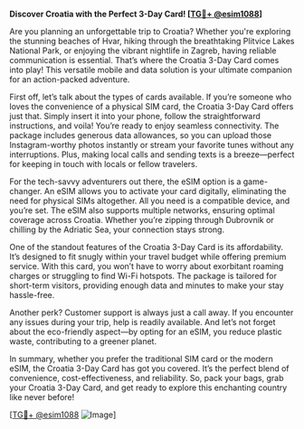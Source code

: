 **Discover Croatia with the Perfect 3-Day Card! [[TG💪+ @esim1088](https://t.me/s/esim1088)]**

Are you planning an unforgettable trip to Croatia? Whether you're exploring the stunning beaches of Hvar, hiking through the breathtaking Plitvice Lakes National Park, or enjoying the vibrant nightlife in Zagreb, having reliable communication is essential. That’s where the Croatia 3-Day Card comes into play! This versatile mobile and data solution is your ultimate companion for an action-packed adventure.

First off, let’s talk about the types of cards available. If you’re someone who loves the convenience of a physical SIM card, the Croatia 3-Day Card offers just that. Simply insert it into your phone, follow the straightforward instructions, and voila! You’re ready to enjoy seamless connectivity. The package includes generous data allowances, so you can upload those Instagram-worthy photos instantly or stream your favorite tunes without any interruptions. Plus, making local calls and sending texts is a breeze—perfect for keeping in touch with locals or fellow travelers.

For the tech-savvy adventurers out there, the eSIM option is a game-changer. An eSIM allows you to activate your card digitally, eliminating the need for physical SIMs altogether. All you need is a compatible device, and you’re set. The eSIM also supports multiple networks, ensuring optimal coverage across Croatia. Whether you’re zipping through Dubrovnik or chilling by the Adriatic Sea, your connection stays strong.

One of the standout features of the Croatia 3-Day Card is its affordability. It’s designed to fit snugly within your travel budget while offering premium service. With this card, you won’t have to worry about exorbitant roaming charges or struggling to find Wi-Fi hotspots. The package is tailored for short-term visitors, providing enough data and minutes to make your stay hassle-free.

Another perk? Customer support is always just a call away. If you encounter any issues during your trip, help is readily available. And let’s not forget about the eco-friendly aspect—by opting for an eSIM, you reduce plastic waste, contributing to a greener planet.

In summary, whether you prefer the traditional SIM card or the modern eSIM, the Croatia 3-Day Card has got you covered. It’s the perfect blend of convenience, cost-effectiveness, and reliability. So, pack your bags, grab your Croatia 3-Day Card, and get ready to explore this enchanting country like never before!

[[TG💪+ @esim1088](https://t.me/s/esim1088) ![Image](https://i.postimg.cc/Y0z9fWf4/image.png)]